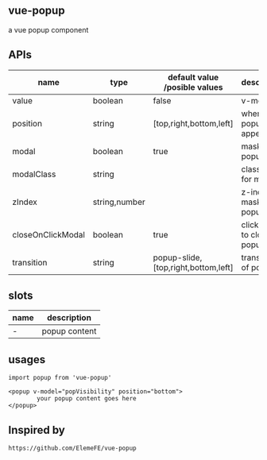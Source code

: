## vue-popup

a vue popup component

## APIs

| name               |type          |default value /posible values      |description                |  
|----                |---           |---                                |---                        |
|value               |boolean       |false                              |v-model                    | 
|position            |string        |[top,right,bottom,left]            |where the popup to  appear | 
|modal               |boolean       |true                               |mask of popup              |
|modalClass          |string        |                                   |class name for mask        |
|zIndex              |string,number |                                   |z-index of mask and popup  |
|closeOnClickModal   |boolean       |true| click mask to close popup    |                           |  
|transition          |string        |popup-slide,[top,right,bottom,left]|transition of popup        |

## slots
	
|name  | description    |
|---   |---             |
|-     |popup content   |  


## usages   
	
	import popup from 'vue-popup'
	
	<popup v-model="popVisibility" position="bottom">
			your popup content goes here
	</popup>
	
## Inspired by 
	https://github.com/ElemeFE/vue-popup			